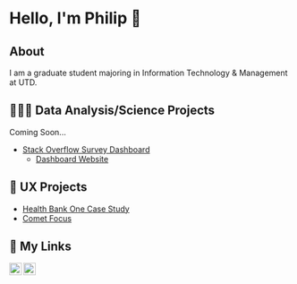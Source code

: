 <h1>Hello, I'm Philip 👋 </h1> 

<h2>About</h2>

<p>I am a graduate student majoring in Information Technology & Management at UTD.</p>

<h2>👨🏻‍💻 Data Analysis/Science Projects</h2>

<p>Coming Soon...</p>

<!--[IBM Data Analyst Capstone - Python](https://github.com/FaiLuReH3Ro/Outliers-Py)-->

* [Stack Overflow Survey Dashboard](https://github.com/FaiLuReH3Ro/dev-survey-dashboard)
  * [Dashboard Website](https://dev-survey-dashboard.onrender.com/)
<!--
<h2>🖥️ Software Engineer Projects</h2>

<p>Coming Soon...</p>
-->

<h2>📱 UX Projects</h2>

<ul>
  <li><a href="https://github.com/FaiLuReH3Ro/HealthBankOne">Health Bank One Case Study</a></li>
  <li><a href="https://github.com/FaiLuReH3Ro/CometFocus">Comet Focus</a></li>
</ul>

<h2>🔗 My Links</h2>

<!--[<img align="left" alt="YouTube Icon | YouTube" width="22px" src="https://cdn.jsdelivr.net/npm/simple-icons@v3/icons/youtube.svg" />][youtube]
[<img align="left" alt="Twitter Icon | Twitter" width="22px" src="https://cdn.jsdelivr.net/npm/simple-icons@v3/icons/twitter.svg" />][twitter] -->
[<img align="left" alt="LinkedIn Icon | LinkedIn" width="22px" src="https://cdn.jsdelivr.net/npm/simple-icons@v3/icons/linkedin.svg" />][linkedin]
[<img align="left" alt="Instagram Icon | Instagram" width="22px" src="https://cdn.jsdelivr.net/npm/simple-icons@v3/icons/instagram.svg" />][instagram]

<!--[twitter]: https://twitter.com/
[youtube]: https://www.youtube.com/ -->
[instagram]: https://www.instagram.com/philbear_/
[linkedin]: https://www.linkedin.com/in/philip-nguyen-945485312/
